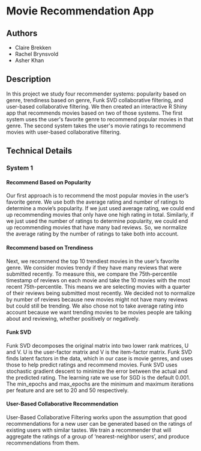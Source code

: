 # Movie Recommendation App
## Authors
* Claire Brekken
* Rachel Brynsvold
* Asher Khan
## Description
In this project we study four recommender systems: popularity based on genre, trendiness based on genre, Funk SVD collaborative filtering, and user-based collaborative filtering. We then created an interactive R Shiny app that recommends movies based on two of those systems. The first system uses the user's favorite genre to recommend popular movies in that genre. The second system takes the user's movie ratings to recommend movies with user-based collaborative filtering.
## Technical Details
### System 1
#### Recommend Based on Popularity
Our first approach is to recommend the most popular movies in the user’s favorite genre. We use both the average rating and number of ratings to determine a movie’s popularity. If we just used average rating, we could end up recommending movies that only have one high rating in total. Similarly, if we just used the number of ratings to determine popularity, we could end up recommending movies that have many bad reviews. So, we normalize the average rating by the number of ratings to take both into account.
#### Recommend based on Trendiness
Next, we recommend the top 10 trendiest movies in the user’s favorite genre. We consider movies trendy if they have many reviews that were submitted recently. To measure this, we compare the 75th-percentile timestamp of reviews on each movie and take the 10 movies with the most recent 75th-percentile. This means we are selecting movies with a quarter of their reviews being submitted most recently. We decided not to normalize by number of reviews because new movies might not have many reviews but could still be trending. We also chose not to take average rating into account because we want trending movies to be movies people are talking about and reviewing, whether positively or negatively.
#### Funk SVD
Funk SVD decomposes the original matrix into two lower rank matrices, U and V. U is the user-factor matrix and V is the item-factor matrix. Funk SVD finds latent factors in the data, which in our case is movie genres, and uses those to help predict ratings and recommend movies. Funk SVD uses stochastic gradient descent to minimize the error between the actual and the predicted rating. The learning rate we use for SGD is the default 0.001. The min_epochs and max_epochs are the minimum and maximum iterations per feature and are set to 20 and 50 respectively.
#### User-Based Collaborative Recommendation
User-Based Collaborative Filtering works upon the assumption that good recommendations for a new user can be generated based on the ratings of existing users with similar tastes. We train a recommender that will aggregate the ratings of a group of ‘nearest-neighbor users’, and produce recommendations from them.
